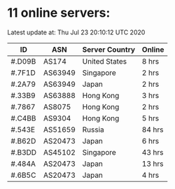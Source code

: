 # 11 online servers:

Latest update at: Thu Jul 23 20:10:12 UTC 2020

| ID | ASN | Server Country | Online |
| -- | --- | -------------- | ------ |
| #.D09B | AS174 | United States | 8 hrs |
| #.7F1D | AS63949 | Singapore | 2 hrs |
| #.2A79 | AS63949 | Japan | 2 hrs |
| #.33B9 | AS63888 | Hong Kong | 3 hrs |
| #.7867 | AS8075 | Hong Kong | 2 hrs |
| #.C4BB | AS9304 | Hong Kong | 5 hrs |
| #.543E | AS51659 | Russia | 84 hrs |
| #.B62D | AS20473 | Japan | 6 hrs |
| #.B3DD | AS45102 | Singapore | 43 hrs |
| #.484A | AS20473 | Japan | 13 hrs |
| #.6B5C | AS20473 | Japan | 4 hrs |

